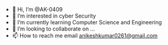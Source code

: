 - 👋 Hi, I’m @AK-0409
- 👀 I’m interested in cyber Security
- 🌱 I’m currently learning Computer Science and Engineering
- 💞️ I’m looking to collaborate on ...
- 📫 How to reach me email anikeshkumar0261@gmail.com

<!---
AK-0409/AK-0409 is a ✨ special ✨ repository because its `README.md` (this file) appears on your GitHub profile.
You can click the Preview link to take a look at your changes.
--->
